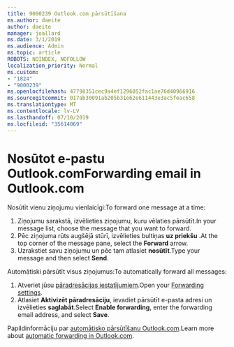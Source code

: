 ```yaml
---
title: 9000239 Outlook.com pārsūtīšana
ms.author: daeite
author: daeite
manager: joallard
ms.date: 3/1/2019
ms.audience: Admin
ms.topic: article
ROBOTS: NOINDEX, NOFOLLOW
localization_priority: Normal
ms.custom:
- "1824"
- "9000239"
ms.openlocfilehash: 47798351cec9a4ef1296052fac1ae76d40966916
ms.sourcegitcommit: 017ab30091ab205b31e62e611443e3ac5feac658
ms.translationtype: MT
ms.contentlocale: lv-LV
ms.lasthandoff: 07/10/2019
ms.locfileid: "35614069"
---
```

# <a name="forwarding-email-in-outlookcom"></a><span data-ttu-id="63536-102">Nosūtot e-pastu Outlook.com</span><span class="sxs-lookup"><span data-stu-id="63536-102">Forwarding email in Outlook.com</span></span>

<span data-ttu-id="63536-103">Nosūtīt vienu ziņojumu vienlaicīgi:</span><span class="sxs-lookup"><span data-stu-id="63536-103">To forward one message at a time:</span></span>

1. <span data-ttu-id="63536-104">Ziņojumu sarakstā, izvēlieties ziņojumu, kuru vēlaties pārsūtīt.</span><span class="sxs-lookup"><span data-stu-id="63536-104">In your message list, choose the message that you want to forward.</span></span>
2. <span data-ttu-id="63536-105">Pēc ziņojuma rūts augšējā stūrī, izvēlieties bultiņas **uz priekšu** .</span><span class="sxs-lookup"><span data-stu-id="63536-105">At the top corner of the message pane, select the **Forward** arrow.</span></span>
3. <span data-ttu-id="63536-106">Uzrakstiet savu ziņojumu un pēc tam atlasiet **nosūtīt**.</span><span class="sxs-lookup"><span data-stu-id="63536-106">Type your message and then select **Send**.</span></span>

<span data-ttu-id="63536-107">Automātiski pārsūtīt visus ziņojumus:</span><span class="sxs-lookup"><span data-stu-id="63536-107">To automatically forward all messages:</span></span>

1. <span data-ttu-id="63536-108">Atveriet jūsu [pāradresācijas iestatījumiem](https://outlook.live.com/mail/options/mail/forwarding/forwardingOption).</span><span class="sxs-lookup"><span data-stu-id="63536-108">Open your [Forwarding settings](https://outlook.live.com/mail/options/mail/forwarding/forwardingOption).</span></span>
2. <span data-ttu-id="63536-109">Atlasiet **Aktivizēt pāradresāciju**, ievadiet pārsūtīt e-pasta adresi un izvēlieties **saglabāt**.</span><span class="sxs-lookup"><span data-stu-id="63536-109">Select **Enable forwarding**, enter the forwarding email address, and select **Save**.</span></span>

<span data-ttu-id="63536-110">Papildinformāciju par [automātisko pārsūtīšanu Outlook.com](https://support.office.com/article/6246987c-6c8f-4144-b255-14fc07007dad?wt.mc_id=Office_Outlook_com_Alchemy).</span><span class="sxs-lookup"><span data-stu-id="63536-110">Learn more about [automatic forwarding in Outlook.com](https://support.office.com/article/6246987c-6c8f-4144-b255-14fc07007dad?wt.mc_id=Office_Outlook_com_Alchemy).</span></span>
